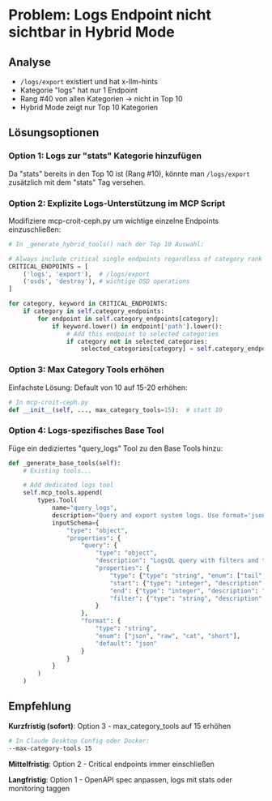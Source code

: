 # Problem: Logs Endpoint nicht sichtbar in Hybrid Mode

## Analyse
- `/logs/export` existiert und hat x-llm-hints
- Kategorie "logs" hat nur 1 Endpoint
- Rang #40 von allen Kategorien → nicht in Top 10
- Hybrid Mode zeigt nur Top 10 Kategorien

## Lösungsoptionen

### Option 1: Logs zur "stats" Kategorie hinzufügen
Da "stats" bereits in den Top 10 ist (Rang #10), könnte man `/logs/export` zusätzlich mit dem "stats" Tag versehen.

### Option 2: Explizite Logs-Unterstützung im MCP Script
Modifiziere mcp-croit-ceph.py um wichtige einzelne Endpoints einzuschließen:

```python
# In _generate_hybrid_tools() nach der Top 10 Auswahl:

# Always include critical single endpoints regardless of category rank
CRITICAL_ENDPOINTS = [
    ('logs', 'export'),  # /logs/export
    ('osds', 'destroy'), # wichtige OSD operations
]

for category, keyword in CRITICAL_ENDPOINTS:
    if category in self.category_endpoints:
        for endpoint in self.category_endpoints[category]:
            if keyword.lower() in endpoint['path'].lower():
                # Add this endpoint to selected categories
                if category not in selected_categories:
                    selected_categories[category] = self.category_endpoints[category]
```

### Option 3: Max Category Tools erhöhen
Einfachste Lösung: Default von 10 auf 15-20 erhöhen:

```python
# In mcp-croit-ceph.py
def __init__(self, ..., max_category_tools=15):  # statt 10
```

### Option 4: Logs-spezifisches Base Tool
Füge ein dediziertes "query_logs" Tool zu den Base Tools hinzu:

```python
def _generate_base_tools(self):
    # Existing tools...

    # Add dedicated logs tool
    self.mcp_tools.append(
        types.Tool(
            name="query_logs",
            description="Query and export system logs. Use format='json' for structured data.",
            inputSchema={
                "type": "object",
                "properties": {
                    "query": {
                        "type": "object",
                        "description": "LogsQL query with filters and time range",
                        "properties": {
                            "type": {"type": "string", "enum": ["tail", "query"]},
                            "start": {"type": "integer", "description": "Start timestamp"},
                            "end": {"type": "integer", "description": "End timestamp"},
                            "filter": {"type": "string", "description": "LogsQL filter expression"}
                        }
                    },
                    "format": {
                        "type": "string",
                        "enum": ["json", "raw", "cat", "short"],
                        "default": "json"
                    }
                }
            }
        )
    )
```

## Empfehlung

**Kurzfristig (sofort)**: Option 3 - max_category_tools auf 15 erhöhen
```bash
# In Claude Desktop Config oder Docker:
--max-category-tools 15
```

**Mittelfristig**: Option 2 - Critical endpoints immer einschließen

**Langfristig**: Option 1 - OpenAPI spec anpassen, logs mit stats oder monitoring taggen